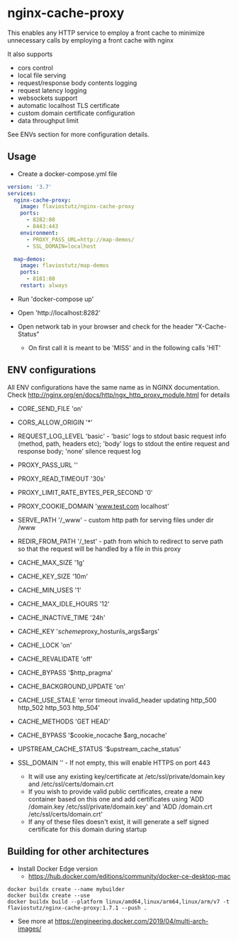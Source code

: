 # nginx-cache-proxy

This enables any HTTP service to employ a front cache to minimize unnecessary calls by employing a front cache with nginx

It also supports

* cors control
* local file serving
* request/response body contents logging
* request latency logging
* websockets support
* automatic localhost TLS certificate
* custom domain certificate configuration
* data throughput limit

See ENVs section for more configuration details.

## Usage

* Create a docker-compose.yml file

```yml
version: '3.7'
services:
  nginx-cache-proxy:
    image: flaviostutz/nginx-cache-proxy
    ports:
      - 8282:80
      - 8443:443
    environment:
      - PROXY_PASS_URL=http://map-demos/
      - SSL_DOMAIN=localhost

  map-demos:
    image: flaviostutz/map-demos
    ports: 
      - 8181:80
    restart: always
```

* Run 'docker-compose up'

* Open 'http://localhost:8282'

* Open network tab in your browser and check for the header "X-Cache-Status"
  * On first call it is meant to be 'MISS' and in the following calls 'HIT'

## ENV configurations

All ENV configurations have the same name as in NGINX documentation. Check http://nginx.org/en/docs/http/ngx_http_proxy_module.html for details

* CORE_SEND_FILE 'on'
* CORS_ALLOW_ORIGIN '*'

* REQUEST_LOG_LEVEL 'basic' - 'basic' logs to stdout basic request info (method, path, headers etc); 'body' logs to stdout the entire request and response body; 'none' silence request log

* PROXY_PASS_URL ''
* PROXY_READ_TIMEOUT '30s'
* PROXY_LIMIT_RATE_BYTES_PER_SECOND '0'
* PROXY_COOKIE_DOMAIN 'www.test.com localhost'

* SERVE_PATH '/_www' - custom http path for serving files under dir /www
* REDIR_FROM_PATH '/_test' - path from which to redirect to serve path so that the request will be handled by a file in this proxy

* CACHE_MAX_SIZE '1g'
* CACHE_KEY_SIZE '10m'
* CACHE_MIN_USES '1'
* CACHE_MAX_IDLE_HOURS '12'
* CACHE_INACTIVE_TIME '24h'
* CACHE_KEY '$scheme$proxy_host$uri$is_args$args'
* CACHE_LOCK 'on'
* CACHE_REVALIDATE 'off'
* CACHE_BYPASS '$http_pragma'
* CACHE_BACKGROUND_UPDATE 'on'
* CACHE_USE_STALE 'error timeout invalid_header updating http_500 http_502 http_503 http_504'
* CACHE_METHODS 'GET HEAD'
* CACHE_BYPASS '$cookie_nocache $arg_nocache'
* UPSTREAM_CACHE_STATUS '$upstream_cache_status'

* SSL_DOMAIN '' - If not empty, this will enable HTTPS on port 443
  * It will use any existing key/certificate at /etc/ssl/private/domain.key and /etc/ssl/certs/domain.crt
  * If you wish to provide valid public certificates, create a new container based on this one and add certificates using 'ADD /domain.key /etc/ssl/private/domain.key' and 'ADD /domain.crt /etc/ssl/certs/domain.crt'
  * If any of these files doesn't exist, it will generate a self signed certificate for this domain during startup

## Building for other architectures

* Install Docker Edge version
  * https://hub.docker.com/editions/community/docker-ce-desktop-mac

```shell
docker buildx create --name mybuilder
docker buildx create --use
docker buildx build --platform linux/amd64,linux/arm64,linux/arm/v7 -t flaviostutz/nginx-cache-proxy:1.7.1 --push .
```

* See more at https://engineering.docker.com/2019/04/multi-arch-images/

